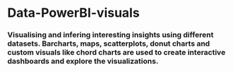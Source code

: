 # Data-PowerBI-visuals

### Visualising and infering interesting insights using different datasets. Barcharts, maps, scatterplots, donut charts and custom visuals like chord charts are used to create interactive dashboards and explore the visualizations.
